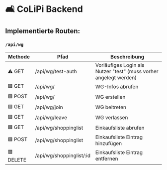 # 🛋️ CoLiPi Backend

## Implementierte Routen:

### `/api/wg`

| Methode   | Pfad                     | Beschreibung                                                      |
|-----------|--------------------------|-------------------------------------------------------------------|
| ⚠️ GET    | /api/wg/test-auth        | Vorläufiges Login als Nutzer "test" (muss vorher angelegt werden) |
| 🟦 GET    | /api/wg/                 | WG-Infos abrufen                                                  |
| 🟩 POST   | /api/wg/                 | WG erstellen                                                      |
| 🟦 GET    | /api/wg/join             | WG beitreten                                                      |
| 🟦 GET    | /api/wg/leave            | WG verlassen                                                      |
| 🟦 GET    | /api/wg/shoppinglist     | Einkaufsliste abrufen                                             |
| 🟩 POST   | /api/wg/shoppinglist     | Einkaufsliste Eintrag hinzufügen                                  |
| 🟥 DELETE | /api/wg/shoppinglist/:id | Einkaufsliste Eintrag entfernen                                   |
